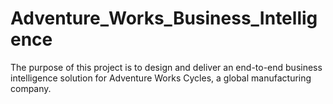 # Adventure_Works_Business_Intelligence
The purpose of this project is to design and deliver an end-to-end business intelligence solution for Adventure Works Cycles, a global manufacturing company.
